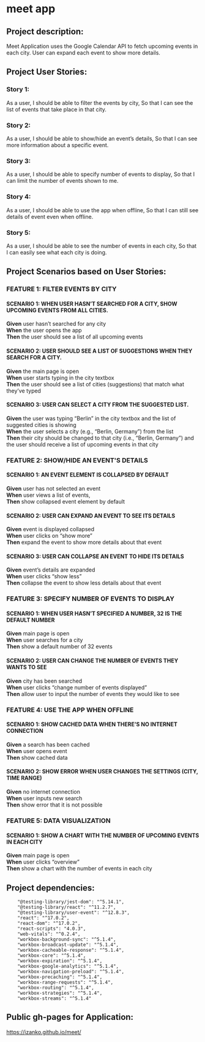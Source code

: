 
# meet app

## Project description:

Meet Application uses the Google Calendar API to fetch upcoming events in each city.
User can expand each event to show more details.

## Project User Stories:

### Story 1:
As a user,
I should be able to filter the events by city,
So that I can see the list of events that take place in that city.

### Story 2:
As a user,
I should be able to show/hide an event’s details,
So that I can see more information about a specific event.

### Story 3:
As a user,
I should be able to specify number of events to display,
So that I can limit the number of events shown to me.

### Story 4:
As a user,
I should be able to use the app when offline,
So that I can still see details of event even when offline.

### Story 5:
As a user,
I should be able to see the number of events in each city,
So that I can easily see what each city is doing.

## Project Scenarios based on User Stories:

### FEATURE 1: FILTER EVENTS BY CITY
#### SCENARIO 1: WHEN USER HASN’T SEARCHED FOR A CITY, SHOW UPCOMING EVENTS FROM ALL CITIES.
**Given** user hasn’t searched for any city <br>
**When** the user opens the app<br>
**Then** the user should see a list of all upcoming events
#### SCENARIO 2: USER SHOULD SEE A LIST OF SUGGESTIONS WHEN THEY SEARCH FOR A CITY.
**Given** the main page is open<br>
**When** user starts typing in the city textbox<br>
**Then** the user should see a list of cities (suggestions) that match what they’ve typed
#### SCENARIO 3: USER CAN SELECT A CITY FROM THE SUGGESTED LIST.
**Given** the user was typing “Berlin” in the city textbox and the list of suggested cities is showing<br>
**When** the user selects a city (e.g., “Berlin, Germany”) from the list<br>
**Then** their city should be changed to that city (i.e., “Berlin, Germany”) and the user should receive a list of upcoming events in that city

### FEATURE 2: SHOW/HIDE AN EVENT'S DETAILS
#### SCENARIO 1: AN EVENT ELEMENT IS COLLAPSED BY DEFAULT
**Given** user has not selected an event<br>
**When** user views a list of events,<br>
**Then** show collapsed event element by default
#### SCENARIO 2: USER CAN EXPAND AN EVENT TO SEE ITS DETAILS
**Given** event is displayed collapsed<br>
**When** user clicks on “show more”<br>
**Then** expand the event to show more details about that event
#### SCENARIO 3: USER CAN COLLAPSE AN EVENT TO HIDE ITS DETAILS
**Given** event’s details are expanded<br>
**When** user clicks “show less”<br>
**Then** collapse the event to show less details about that event

### FEATURE 3: SPECIFY NUMBER OF EVENTS TO DISPLAY
#### SCENARIO 1: WHEN USER HASN’T SPECIFIED A NUMBER, 32 IS THE DEFAULT NUMBER
**Given** main page is open<br>
**When** user searches for a city<br>
**Then** show a default number of 32 events
#### SCENARIO 2: USER CAN CHANGE THE NUMBER OF EVENTS THEY WANTS TO SEE
**Given** city has been searched<br>
**When** user clicks “change number of events displayed”<br>
**Then** allow user to input the number of events they would like to see

### FEATURE 4: USE THE APP WHEN OFFLINE
#### SCENARIO 1: SHOW CACHED DATA WHEN THERE’S NO INTERNET CONNECTION
**Given** a search has been cached<br>
**When** user opens event<br>
**Then** show cached data
#### SCENARIO 2: SHOW ERROR WHEN USER CHANGES THE SETTINGS (CITY, TIME RANGE)
**Given** no internet connection<br>
**When** user inputs new search<br>
**Then** show error that it is not possible

### FEATURE 5: DATA VISUALIZATION
#### SCENARIO 1: SHOW A CHART WITH THE NUMBER OF UPCOMING EVENTS IN EACH CITY
**Given** main page is open<br>
**When** user clicks “overview”<br>
**Then** show a chart with the number of events in each city

## Project dependencies:

```
    "@testing-library/jest-dom": "^5.14.1",
    "@testing-library/react": "^11.2.7",
    "@testing-library/user-event": "^12.8.3",
    "react": "^17.0.2",
    "react-dom": "^17.0.2",
    "react-scripts": "4.0.3",
    "web-vitals": "^0.2.4",
    "workbox-background-sync": "^5.1.4",
    "workbox-broadcast-update": "^5.1.4",
    "workbox-cacheable-response": "^5.1.4",
    "workbox-core": "^5.1.4",
    "workbox-expiration": "^5.1.4",
    "workbox-google-analytics": "^5.1.4",
    "workbox-navigation-preload": "^5.1.4",
    "workbox-precaching": "^5.1.4",
    "workbox-range-requests": "^5.1.4",
    "workbox-routing": "^5.1.4",
    "workbox-strategies": "^5.1.4",
    "workbox-streams": "^5.1.4"
```

## Public gh-pages for Application:

https://izanko.github.io/meet/
